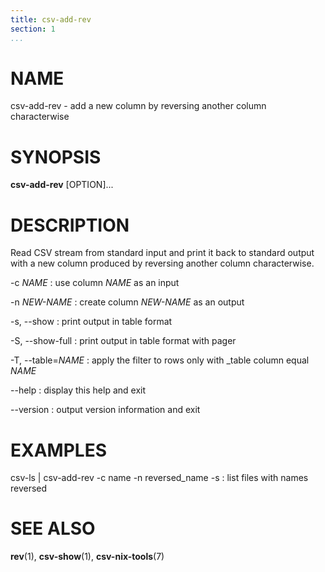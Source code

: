 ```yaml
---
title: csv-add-rev
section: 1
...
```


# NAME #

csv-add-rev - add a new column by reversing another column characterwise

# SYNOPSIS #

**csv-add-rev** [OPTION]...

# DESCRIPTION #

Read CSV stream from standard input and print it back to standard output with
a new column produced by reversing another column characterwise.

-c *NAME*
:   use column *NAME* as an input

-n *NEW-NAME*
:   create column *NEW-NAME* as an output

-s, --show
:   print output in table format

-S, --show-full
:   print output in table format with pager

-T, --table=*NAME*
:   apply the filter to rows only with _table column equal *NAME*

--help
:   display this help and exit

--version
:   output version information and exit

# EXAMPLES #

csv-ls | csv-add-rev -c name -n reversed_name -s
:   list files with names reversed

# SEE ALSO #

**rev**(1), **csv-show**(1), **csv-nix-tools**(7)
